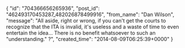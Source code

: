 {
   "id": "704366656265936",
   "post_id": "462493170453287_482026878499916",
   "from_name": "Dan Wilson",
   "message": "All aside, right or wrong, if you can't get the courts to recognize that the ITA is invalid, it's useless and a waste of time to even entertain the idea... There is no benefit whatsoever to such an \"understanding.\" ?",
   "created_time": "2014-08-09T06:25:39+0000"
 }
